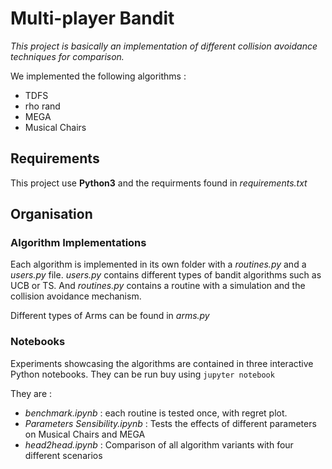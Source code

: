 # Multi-player Bandit
*This project is basically an implementation of different collision avoidance techniques for comparison.*

We implemented the following algorithms : 
* TDFS
* rho rand
* MEGA
* Musical Chairs

## Requirements

This project use **Python3** and the requirments found in *requirements.txt*

## Organisation

### Algorithm Implementations
Each algorithm is implemented in its own folder with a *routines.py* and a *users.py* file.
*users.py* contains different types of bandit algorithms such as UCB or TS. And *routines.py* contains a routine with a simulation
and the collision avoidance mechanism.

Different types of Arms can be found in *arms.py*

### Notebooks

Experiments showcasing the algorithms are contained in three interactive Python notebooks.
They can be run buy using `jupyter notebook`

They are :
* *benchmark.ipynb* : each routine is tested once, with regret plot.
* *Parameters Sensibility.ipynb* : Tests the effects of different parameters on Musical Chairs and MEGA
* *head2head.ipynb* : Comparison of all algorithm variants with four different scenarios



